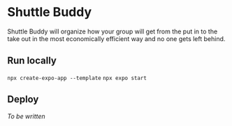 # Shuttle Buddy

Shuttle Buddy will organize how your group will get from the put in to the take out in the most economically efficient way and no one gets left behind.

## Run locally

`npx create-expo-app --template`
`npx expo start`


## Deploy
*To be written*
